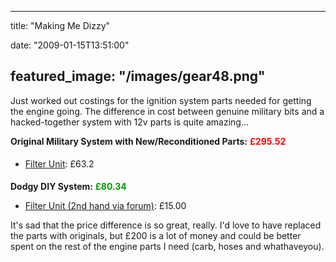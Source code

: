 
---
title: "Making Me Dizzy"

date: "2009-01-15T13:51:00"

featured_image: "/images/gear48.png"
---


<span style="font-size:100%;">Just worked out costings for the ignition system parts needed for getting the engine going.  The difference in cost between genuine military bits and a hacked-together system with 12v parts is quite amazing...  </span>

<span style="font-weight: bold;">Original Military System with New/Reconditioned Parts:</span> <span style="font-weight: bold; color: rgb(255, 0, 0);">£295.52</span><span style="font-size:100%;"><span style="font-weight: bold;">
</span></span><ul><li><span style="font-size:100%;"><a href="http://www.lrseries.com/shop/product/listing/14648/4232/2/552605-FFR-24V-COIL-FILTER-UNIT.html">Filter Unit</a>:    </span><span style="line-height: 27px;font-size:100%;" >£63.2</span></li></ul><span style="font-size:100%;"><span style="font-weight: bold;">Dodgy DIY System:</span> <span style="font-weight: bold; color: rgb(0, 153, 0);">£80.34</span>
</span><ul><li><span style="font-size:100%;"><a href="http://forum.landrovernet.com/showthread.php?t=143725">Filter Unit (2nd hand via forum)</a>: £15.00</span></li></ul><span style="font-size:100%;">It's sad that the price difference is so great, really.  I'd love to have replaced the parts with originals, but £200 is a lot of money and could be better spent on the rest of the engine parts I need (carb, hoses and whathaveyou).
</span>
